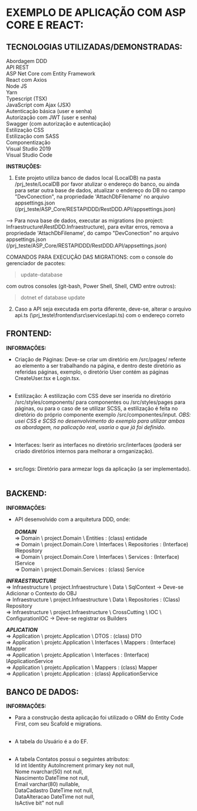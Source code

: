 
# EXEMPLO DE APLICAÇÃO COM ASP CORE E REACT:

## TECNOLOGIAS UTILIZADAS/DEMONSTRADAS:<br/>
Abordagem DDD<br/>
API REST<br/>
ASP Net Core com Entity Framework<br/>
React com Axios<br/>
Node JS<br/>
Yarn<br/>
Typescript (TSX)<br/>
JavaScript com Ajax (JSX)<br/>
Autenticação básica (user e senha)<br/>
Autorização com JWT (user e senha)<br/>
Swagger (com autorização e autenticação)<br/>
Estilização CSS<br/>
Estilização com SASS<br/>
Componentização<br/>
Visual Studio 2019<br/>
Visual Studio Code<br/>

**INSTRUÇÕES:**

1) Este projeto utiliza banco de dados local (LocalDB) na pasta /prj_teste/LocalDB por favor atulizar o endereço do banco, ou ainda para setar outra base de dados, atualizar o endereço do DB no campo "DevConection", na propriedade 'AttachDbFilename' no arquivo appsettings.json (/prj_teste/ASP_Core/RESTAPIDDD/RestDDD.API/appsettings.json)

 --> Para nova base de dados, executar as migrations (no project: Infraestructure\RestDDD.Infraestructure), para evitar erros, remova a propriedade 'AttachDbFilename', do campo "DevConection" no arquivo appsettings.json (/prj_teste/ASP_Core/RESTAPIDDD/RestDDD.API/appsettings.json)

COMANDOS PARA EXECUÇÃO DAS MIGRATIONS:
com o console do gerenciador de pacotes:
>update-database

com outros consoles (git-bash, Power Shell, Shell, CMD entre outros):
>dotnet ef database update

2) Caso a API seja executada em porta diferente, deve-se, alterar o arquivo api.ts (\prj_teste\frontend\src\services\api.ts) com o endereço correto

## FRONTEND:
**INFORMAÇÕES:**
* Criação de Páginas:
Deve-se criar um diretório em /src/pages/ refente ao elemento a ser trabalhando na página, e dentro deste diretório as referidas páginas, exemplo, o diretório User contém as páginas CreateUser.tsx e Login.tsx.<br/><br/>

* Estilização:
A estilização com CSS deve ser inserida no diretório /src/styles/components/ para componentes ou /src/styles/pages para páginas, ou para o caso de se utilizar SCSS, a estilização é feita no diretório do próprio componente exemplo /src/componentes/input. *OBS: usei CSS e SCSS no desenvolvimento do exemplo para utilizar ambas as abordagem, na palicação real, usaria o que já foi definido*.<br/><br/>

* Interfaces:
Iserir as interfaces no diretório src/interfaces (poderá ser criado diretórios internos para melhorar a ornganização).<br/><br/>

* src/logs:
Diretório para armezar logs da aplicação (a ser implementado).<br/><br/>

## BACKEND:
**INFORMAÇÕES:**

* API desenvolvido com a arquitetura DDD, onde:<br/><br/>
***DOMAIN***<br/>
=> Domain \ project.Domain \ Entities : (class) entidade<br/>
=> Domain \ project.Domain.Core \ Interfaces \ Repositories : (Interface) IRepository<br/>
=> Domain \ project.Domain.Core \ Interfaces \ Services : (Interface) IService<br/>
=> Domain \ project.Domain.Services : (class) Service<br/>

***INFRAESTRUCTURE***<br/>
=> Infraestructure \ project.Infraestructure \ Data \ SqlContext -> Deve-se Adicionar o Contexto do OBJ<br/>
=> Infraestructure \ project.Infraestructure \ Data \ Repositories : (Class) Repository <br/>
=> Infraestructure \ project.Infraestructure \ CrossCutting \ IOC \ ConfigurationIOC -> Deve-se registrar os Builders<br/>

***APLICATION***<br/>
=> Application \ projetc.Application \ DTOS : (class) DTO <br/>
=> Application \ projetc.Application \ Interfaces \ Mappers : (Interface) IMapper<br/>
=> Application \ projetc.Application \ Interfaces : (Interface) IApplicationService<br/>
=> Application \ projetc.Application \ Mappers : (class) Mapper<br/>
=> Application \ projetc.Application : (class) ApplicationService<br/>

## BANCO DE DADOS:
**INFORMAÇÕES:**

* Para a construção desta aplicação foi utilizado o ORM do Entity Code First, com seu Scafold e migrations.<br/><br/>

* A tabela do Usuário é a do EF.<br/><br/>

* A tabela Contatos possui o seguintes atributos:<br/>
Id int Identity AutoIncrement primary key not null,<br/>
Nome nvarchar(50) not null,<br/>
Nascimento DateTime not null,<br/>
Email varchar(80) nullable,<br/>
DataCadastro DateTime not null,<br/>
DataAlteracao DateTime not null,<br/>
IsActive bit" not null<br/>
